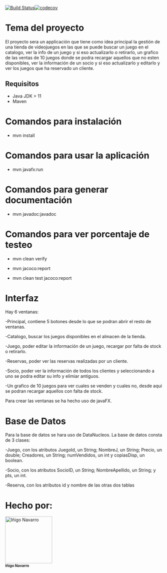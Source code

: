 [![Build Status](https://travis-ci.com/InigoNavarro/proyectoBSPQRecuperacion.svg?branch=master)](https://travis-ci.com/InigoNavarro/proyectoBSPQRecuperacion)[![codecov](https://codecov.io/gh/InigoNavarro/proyectoBSPQRecuperacion/branch/master/graph/badge.svg)](https://codecov.io/gh/InigoNavarro/proyectoBSPQRecuperacion)
# Tema del proyecto
El proyecto sera un applicación que tiene como idea principal la gestión de una tienda de videojuegos en las que se puede buscar un juego en el catalogo, ver la info de un juego y si eso actualizarlo o retirarlo, un grafico de las ventas de 10 juegos donde se podra recargar aquellos que no esten disponibles, ver la información de un socio y si eso actualizarlo y editarlo y ver los juegos que ha reservado un cliente.

## Requisitos
- Java JDK > 11
- Maven

# Comandos para instalación
  - mvn install

# Comandos para usar la aplicación
  - mvn javafx:run
  
# Comandos para generar documentación
- mvn javadoc:javadoc

# Comandos para ver porcentaje de testeo
- mvn clean verify 

- mvn jacoco:report 

- mvn clean test jacoco:report

# Interfaz
Hay 6 ventanas:

  -Principal, contiene 5 botones desde lo que se podran abrir el resto de ventanas.
  
  -Catalogo, buscar los juegos disponibles en el almacen de la tienda.
  
  -Juego, poder editar la información de un juego, recargar por falta de stock o retirarlo.
  
  -Reservas, poder ver las reservas realizadas por un cliente.
  
  -Socio, poder ver la información de todos los clientes y seleccionando a uno se podra editar su info y elimiar antiguos.
  
  -Un grafico de 10 juegos para ver cuales se venden y cuales no, desde aqui se podran recargar aquellos con falta de stock.
   
Para crear las ventanas se ha hecho uso de javaFX.

# Base de Datos
Para la base de datos se hara uso de DataNucleos. La base de datos consta de 3 clases:

  -Juego, con los atributos JuegoId, un String; NombreJ, un String; Precio, un double; Creadores, un String; numVendidos, un int y copiasDisp, un boolean.
  
  -Socio, con los atributos SocioID, un String; NombreApellido, un String; y pts, un int.
  
  -Reserva, con los atributos id y nombre de las otras dos tablas

# Hecho por:
<td align="center"><a href="https://github.com/InigoNavarro">
 <img src="https://avatars1.githubusercontent.com/u/33113628?s=400&v=4" 
        width="150px;" alt="Iñigo Navarro"/><br /><sub><b>Iñigo Navarro</b></sub></a><br/></td>
